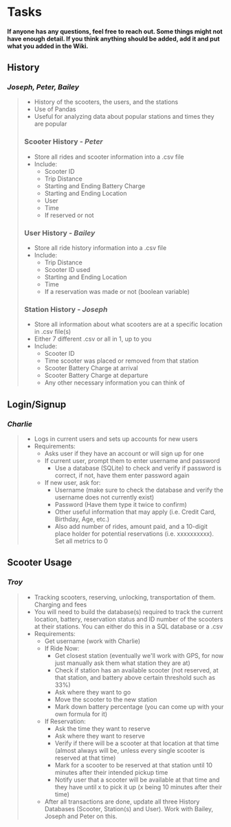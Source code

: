 # Tasks

#### If anyone has any questions, feel free to reach out. Some things might not have enough detail. If you think anything should be added, add it and put what you added in the Wiki.

## History
### _Joseph, Peter, Bailey_
>* History of the scooters, the users, and the stations
>* Use of Pandas
>* Useful for analyzing data about popular stations and times they are popular
>
> ### Scooter History - _Peter_
>* Store all rides and scooter information into a .csv file
>* Include:
>   * Scooter ID
>   * Trip Distance
>   * Starting and Ending Battery Charge
>   * Starting and Ending Location
>   * User
>   * Time
>   * If reserved or not
>
> ### User History - _Bailey_
>* Store all ride history information into a .csv file
>* Include:
>   * Trip Distance
>   * Scooter ID used
>   * Starting and Ending Location
>   * Time
>   * If a reservation was made or not (boolean variable)
>
> ### Station History - _Joseph_
>* Store all information about what scooters are at a specific location in .csv file(s)
>* Either 7 different .csv or all in 1, up to you
>* Include: 
>   * Scooter ID
>   * Time scooter was placed or removed from that station
>   * Scooter Battery Charge at arrival
>   * Scooter Battery Charge at departure
>   * Any other necessary information you can think of
## Login/Signup
### _Charlie_
>* Logs in current users and sets up accounts for new users
>* Requirements:
>   * Asks user if they have an account or will sign up for one
>   * If current user, prompt them to enter username and password
>       * Use a database (SQLite) to check and verify if password is correct, if not, have them enter password again
>   * If new user, ask for:
>       * Username (make sure to check the database and verify the username does not currently exist)
>       * Password (Have them type it twice to confirm)
>       * Other useful information that may apply (i.e. Credit Card, Birthday, 
Age, etc.)
>       * Also add number of rides, amount paid, and a 10-digit place holder for potential reservations (i.e. xxxxxxxxxx). Set all metrics to 0


## Scooter Usage
### _Troy_
>* Tracking scooters, reserving, unlocking, transportation of them. Charging and fees
>* You will need to build the database(s) required to track the current location, battery, reservation status and ID number of the scooters at their stations. You can either do this in a SQL database or a .csv
>* Requirements:
>   * Get username (work with Charlie)
>   * If Ride Now:
>       * Get closest station (eventually we'll work with GPS, for now just manually ask them what station they are at)
>       * Check if station has an available scooter (not reserved, at that station, and battery above certain threshold such as 33%)
>       * Ask where they want to go 
>       * Move the scooter to the new station
>       * Mark down battery percentage (you can come up with your own formula for it)
>   * If Reservation:
>       * Ask the time they want to reserve
>       * Ask where they want to reserve
>       * Verify if there will be a scooter at that location at that time (almost always will be, unless every single scooter is reserved at that time)
>       * Mark for a scooter to be reserved at that station until 10 minutes after their intended pickup time
>       * Notify user that a scooter will be available at that time and they have until x to pick it up (x being 10 minutes after their time)
>   * After all transactions are done, update all three History Databases (Scooter, Station(s) and User). Work with Bailey, Joseph and Peter on this.



